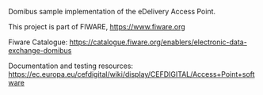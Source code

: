 
Domibus sample implementation of the eDelivery Access Point.

This project is part of FIWARE, https://www.fiware.org 

Fiware Catalogue: https://catalogue.fiware.org/enablers/electronic-data-exchange-domibus

Documentation and testing resources:
https://ec.europa.eu/cefdigital/wiki/display/CEFDIGITAL/Access+Point+software